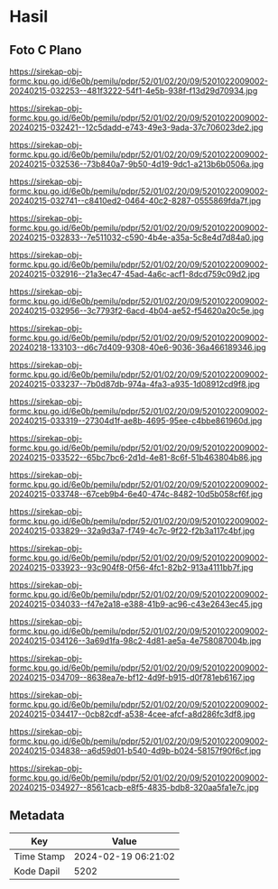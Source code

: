 # Hasil

## Foto C Plano

https://sirekap-obj-formc.kpu.go.id/6e0b/pemilu/pdpr/52/01/02/20/09/5201022009002-20240215-032253--481f3222-54f1-4e5b-938f-f13d29d70934.jpg

https://sirekap-obj-formc.kpu.go.id/6e0b/pemilu/pdpr/52/01/02/20/09/5201022009002-20240215-032421--12c5dadd-e743-49e3-9ada-37c706023de2.jpg

https://sirekap-obj-formc.kpu.go.id/6e0b/pemilu/pdpr/52/01/02/20/09/5201022009002-20240215-032536--73b840a7-9b50-4d19-9dc1-a213b6b0506a.jpg

https://sirekap-obj-formc.kpu.go.id/6e0b/pemilu/pdpr/52/01/02/20/09/5201022009002-20240215-032741--c8410ed2-0464-40c2-8287-0555869fda7f.jpg

https://sirekap-obj-formc.kpu.go.id/6e0b/pemilu/pdpr/52/01/02/20/09/5201022009002-20240215-032833--7e511032-c590-4b4e-a35a-5c8e4d7d84a0.jpg

https://sirekap-obj-formc.kpu.go.id/6e0b/pemilu/pdpr/52/01/02/20/09/5201022009002-20240215-032916--21a3ec47-45ad-4a6c-acf1-8dcd759c09d2.jpg

https://sirekap-obj-formc.kpu.go.id/6e0b/pemilu/pdpr/52/01/02/20/09/5201022009002-20240215-032956--3c7793f2-6acd-4b04-ae52-f54620a20c5e.jpg

https://sirekap-obj-formc.kpu.go.id/6e0b/pemilu/pdpr/52/01/02/20/09/5201022009002-20240218-133103--d6c7d409-9308-40e6-9036-36a466189346.jpg

https://sirekap-obj-formc.kpu.go.id/6e0b/pemilu/pdpr/52/01/02/20/09/5201022009002-20240215-033237--7b0d87db-974a-4fa3-a935-1d08912cd9f8.jpg

https://sirekap-obj-formc.kpu.go.id/6e0b/pemilu/pdpr/52/01/02/20/09/5201022009002-20240215-033319--27304d1f-ae8b-4695-95ee-c4bbe861960d.jpg

https://sirekap-obj-formc.kpu.go.id/6e0b/pemilu/pdpr/52/01/02/20/09/5201022009002-20240215-033522--65bc7bc6-2d1d-4e81-8c6f-51b463804b86.jpg

https://sirekap-obj-formc.kpu.go.id/6e0b/pemilu/pdpr/52/01/02/20/09/5201022009002-20240215-033748--67ceb9b4-6e40-474c-8482-10d5b058cf6f.jpg

https://sirekap-obj-formc.kpu.go.id/6e0b/pemilu/pdpr/52/01/02/20/09/5201022009002-20240215-033829--32a9d3a7-f749-4c7c-9f22-f2b3a117c4bf.jpg

https://sirekap-obj-formc.kpu.go.id/6e0b/pemilu/pdpr/52/01/02/20/09/5201022009002-20240215-033923--93c904f8-0f56-4fc1-82b2-913a4111bb7f.jpg

https://sirekap-obj-formc.kpu.go.id/6e0b/pemilu/pdpr/52/01/02/20/09/5201022009002-20240215-034033--f47e2a18-e388-41b9-ac96-c43e2643ec45.jpg

https://sirekap-obj-formc.kpu.go.id/6e0b/pemilu/pdpr/52/01/02/20/09/5201022009002-20240215-034126--3a69d1fa-98c2-4d81-ae5a-4e758087004b.jpg

https://sirekap-obj-formc.kpu.go.id/6e0b/pemilu/pdpr/52/01/02/20/09/5201022009002-20240215-034709--8638ea7e-bf12-4d9f-b915-d0f781eb6167.jpg

https://sirekap-obj-formc.kpu.go.id/6e0b/pemilu/pdpr/52/01/02/20/09/5201022009002-20240215-034417--0cb82cdf-a538-4cee-afcf-a8d286fc3df8.jpg

https://sirekap-obj-formc.kpu.go.id/6e0b/pemilu/pdpr/52/01/02/20/09/5201022009002-20240215-034838--a6d59d01-b540-4d9b-b024-58157f90f6cf.jpg

https://sirekap-obj-formc.kpu.go.id/6e0b/pemilu/pdpr/52/01/02/20/09/5201022009002-20240215-034927--8561cacb-e8f5-4835-bdb8-320aa5fa1e7c.jpg


## Metadata

| Key        | Value               |
| ---------- | ------------------- |
| Time Stamp | 2024-02-19 06:21:02 |
| Kode Dapil | 5202                |



